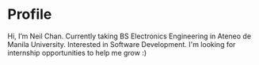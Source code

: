 # Profile

Hi, I’m Neil Chan.
Currently taking BS Electronics Engineering in Ateneo de Manila University.
Interested in Software Development.
I'm looking for internship opportunities to help me grow :)
